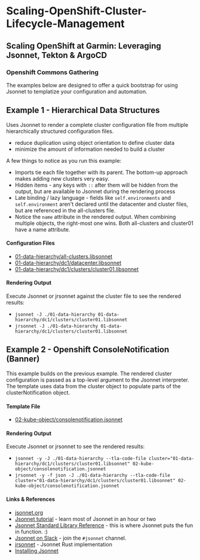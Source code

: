 # Scaling-OpenShift-Cluster-Lifecycle-Management
## Scaling OpenShift at Garmin: Leveraging Jsonnet, Tekton & ArgoCD
### Openshift Commons Gathering

The examples below are designed to offer a quick bootstrap for using Jsonnet to templatize your configuration and automation.

## Example 1 - Hierarchical Data Structures

Uses Jsonnet to render a complete cluster configuration file from multiple hierarchically structured configuration files.
* reduce duplication using object orientation to define cluster data
* minimize the amount of information needed to build a cluster

A few things to notice as you run this example:

* Imports tie each file together with its parent. The bottom-up approach makes adding new clusters very easy.
* Hidden items - any keys with `::` after them will be hidden from the output, but are available to Jsonnet during the rendering process
* Late binding / lazy language - fields like `self.environments` and `self.environment` aren't declared until the datacenter and cluster files, but are referenced in the all-clusters file.
* Notice the `name` attribute in the rendered output. When combining multiple objects, the right-most one wins. Both all-clusters and cluster01 have a name attribute.

#### Configuration Files

* [01-data-hierarchy/all-clusters.libsonnet](./01-data-hierarchy/all-clusters.libsonnet)
* [01-data-hierarchy/dc1/datacenter.libsonnet](./01-data-hierarchy/dc1/datacenter.libsonnet)
* [01-data-hierarchy/dc1/clusters/cluster01.libsonnet](./01-data-hierarchy/dc1/clusters/cluster01.libsonnet)

#### Rendering Output
Execute Jsonnet or jrsonnet against the cluster file to see the rendered results:

* `jsonnet -J ./01-data-hierarchy 01-data-hierarchy/dc1/clusters/cluster01.libsonnet`
* `jrsonnet -J ./01-data-hierarchy 01-data-hierarchy/dc1/clusters/cluster01.libsonnet`

## Example 2 - Openshift ConsoleNotification (Banner)

This example builds on the previous example. The rendered cluster configuration is passed as a top-level argument to the Jsonnet
interpreter. The template uses data from the cluster object to populate parts of the clusterNotification object.

#### Template File

* [02-kube-object/consolenotification.jsonnet](./02-kube-object/consolenotification.jsonnet)

#### Rendering Output

Execute Jsonnet or jrsonnet to see the rendered results:

* `jsonnet -y -J ./01-data-hierarchy --tla-code-file cluster="01-data-hierarchy/dc1/clusters/cluster01.libsonnet" 02-kube-object/consolenotification.jsonnet`
* `jrsonnet -y -f json -J ./01-data-hierarchy --tla-code-file cluster="01-data-hierarchy/dc1/clusters/cluster01.libsonnet" 02-kube-object/consolenotification.jsonnet`

#### Links & References

* [jsonnet.org](https://jsonnet.org/)
* [Jsonnet tutorial](https://jsonnet.org/learning/tutorial.html) - learn most of Jsonnet in an hour or two
* [Jsonnet Standard Library Reference](https://jsonnet.org/ref/stdlib.html) - this is where Jsonnet puts the fun in function. :)
* [Jsonnet on Slack](https://kubernetes.slack.com/) - join the `#jsonnet` channel.
* [jrsonnet](https://github.com/CertainLach/jrsonnet) - Jsonnet Rust implementation
* [Installing Jsonnet](./Installing-Jsonnet.md)

